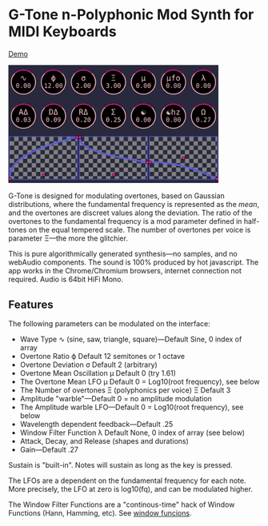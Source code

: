 # G-Tone n-Polyphonic Mod Synth for MIDI Keyboards

[Demo](https://folkstack.github.io/g-tone/public/)

<img src=gtone.png width="420px" />

G-Tone is designed for modulating overtones, based on Gaussian distributions, where the fundamental frequency is represented as the *mean*, and the overtones are discreet values along the deviation. The ratio of the overtones to the fundamental frequency is a mod parameter defined in half-tones on the equal tempered scale. The number of overtones per voice is parameter &#926;—the more the glitchier.

This is pure algorithmically generated synthesis—no samples, and no webAudio components. The sound is 100% produced by hot javascript. The app works in the Chrome/Chromium browsers, internet connection not required.  Audio is 64bit HiFi Mono.

## Features

The following parameters can be modulated on the interface:
* Wave Type &#8767; (sine, saw, triangle, square)—Default Sine, 0 index of array
* Overtone Ratio &#981; Default 12 semitones or 1 octave
* Overtone Deviation &#0963; Default 2 (arbitrary)
* Overtone Mean Oscillation &#181; Default 0 (try 1.61)
* The Overtone Mean LFO &#181; Default 0 = Log10(root frequency), see below
* The Number of overtones &#926; (polyphonics per voice) &#926; Default 3
* Amplitude "warble"—Default 0 = no amplitude modulation
* The Amplitude warble LFO—Default 0 = Log10(root frequency), see below
* Wavelength dependent feedback—Default .25
* Window Filter Function &#955; Default None, 0 index of array (see below)
* Attack, Decay, and Release (shapes and durations)
* Gain—Default .27

Sustain is "built-in".  Notes will sustain as long as the key is pressed.

The LFOs are a dependent on the fundamental frequency for each note.  More precisely, the LFO at zero is log10(fq), and can be modulated higher.

The Window Filter Functions are a "continous-time" hack of Window Functions (Hann, Hamming, etc).  See [window funcions](https://en.wikipedia.org/wiki/Window_function).


